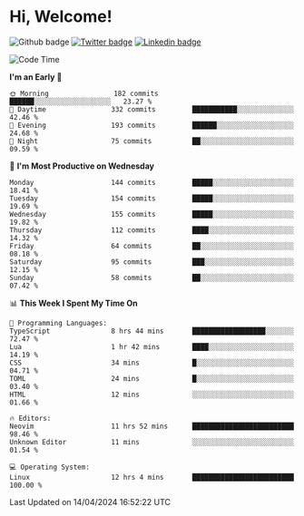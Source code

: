   # Hi, Welcome!
  ![Github badge](https://img.shields.io/github/followers/kraken-afk.svg?style=social&label=Follow&maxAge=2592000)
  [![Twitter badge](https://img.shields.io/badge/-Twitter-00acee?style=flat-square&logo=Twitter&logoColor=white)](https://twitter.com/trshppl)
  [![Linkedin badge](https://img.shields.io/badge/LinkedIn-0077B5?style=flat-square&logo=linkedin&logoColor=white)](https://www.linkedin.com/in/noveanrer)
<!--START_SECTION:waka-->
![Code Time](http://img.shields.io/badge/Code%20Time-140%20hrs%2018%20mins-blue)

**I'm an Early 🐤** 

```text
🌞 Morning                182 commits         ██████░░░░░░░░░░░░░░░░░░░   23.27 % 
🌆 Daytime                332 commits         ███████████░░░░░░░░░░░░░░   42.46 % 
🌃 Evening                193 commits         ██████░░░░░░░░░░░░░░░░░░░   24.68 % 
🌙 Night                  75 commits          ██░░░░░░░░░░░░░░░░░░░░░░░   09.59 % 
```
📅 **I'm Most Productive on Wednesday** 

```text
Monday                   144 commits         █████░░░░░░░░░░░░░░░░░░░░   18.41 % 
Tuesday                  154 commits         █████░░░░░░░░░░░░░░░░░░░░   19.69 % 
Wednesday                155 commits         █████░░░░░░░░░░░░░░░░░░░░   19.82 % 
Thursday                 112 commits         ████░░░░░░░░░░░░░░░░░░░░░   14.32 % 
Friday                   64 commits          ██░░░░░░░░░░░░░░░░░░░░░░░   08.18 % 
Saturday                 95 commits          ███░░░░░░░░░░░░░░░░░░░░░░   12.15 % 
Sunday                   58 commits          ██░░░░░░░░░░░░░░░░░░░░░░░   07.42 % 
```


📊 **This Week I Spent My Time On** 

```text
💬 Programming Languages: 
TypeScript               8 hrs 44 mins       ██████████████████░░░░░░░   72.47 % 
Lua                      1 hr 42 mins        ████░░░░░░░░░░░░░░░░░░░░░   14.19 % 
CSS                      34 mins             █░░░░░░░░░░░░░░░░░░░░░░░░   04.71 % 
TOML                     24 mins             █░░░░░░░░░░░░░░░░░░░░░░░░   03.40 % 
HTML                     12 mins             ░░░░░░░░░░░░░░░░░░░░░░░░░   01.66 % 

🔥 Editors: 
Neovim                   11 hrs 52 mins      █████████████████████████   98.46 % 
Unknown Editor           11 mins             ░░░░░░░░░░░░░░░░░░░░░░░░░   01.54 % 

💻 Operating System: 
Linux                    12 hrs 4 mins       █████████████████████████   100.00 % 
```


 Last Updated on 14/04/2024 16:52:22 UTC
<!--END_SECTION:waka-->